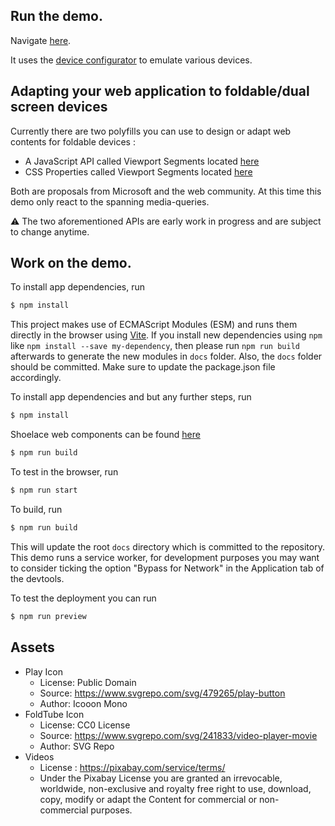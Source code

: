 ## Run the demo.

Navigate [here](https://foldable-devices.github.io/demos/foldtube/).

It uses the [device configurator](https://github.com/foldable-devices/device-configurator) to emulate various devices.

## Adapting your web application to foldable/dual screen devices

Currently there are two polyfills you can use to design or adapt web contents for foldable devices :
- A JavaScript API called Viewport Segments located [here](https://github.com/foldable-devices/viewportsegments-polyfill)
- CSS Properties called Viewport Segments located [here](https://github.com/foldable-devices/viewportsegments-css-polyfill)

Both are proposals from Microsoft and the web community. At this time this demo only react to the spanning media-queries.

:warning: The two aforementioned APIs are early work in progress and are subject to change anytime.

## Work on the demo.

To install app dependencies, run

```bash
$ npm install
```

This project makes use of ECMAScript Modules (ESM) and runs them directly in the browser using [Vite](https://vitejs.dev/). If you install new dependencies using `npm` like `npm install --save my-dependency`, then please run `npm run build` afterwards to generate the new modules in `docs` folder. Also, the `docs` folder should be committed. Make sure to update the package.json file accordingly.

To install app dependencies and but any further steps, run

```bash
$ npm install
```

Shoelace web components can be found [here](https://shoelace.style/)

```bash
$ npm run build
```

To test in the browser, run

```bash
$ npm run start
```

To build, run

```bash
$ npm run build
```

This will update the root `docs` directory which is committed to the repository. This demo runs a service worker, for development purposes you may want to consider ticking the option "Bypass for Network" in the Application tab of the devtools.

To test the deployment you can run
```bash
$ npm run preview
```

## Assets

- Play Icon
    - License: Public Domain
    - Source: https://www.svgrepo.com/svg/479265/play-button
    - Author: Icooon Mono
- FoldTube Icon
    - License: CC0 License
    - Source: https://www.svgrepo.com/svg/241833/video-player-movie
    - Author: SVG Repo
- Videos
    - License : https://pixabay.com/service/terms/
    - Under the Pixabay License you are granted an irrevocable, worldwide, non-exclusive and royalty free right to use, download, copy, modify or adapt the Content for commercial or non-commercial purposes.
